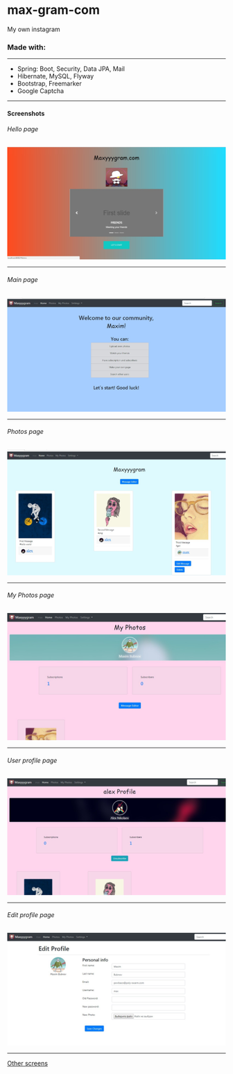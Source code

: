 # max-gram-com
My own instagram

### Made with:  
   <hr>
   <ul>
     <li>Spring: Boot, Security, Data JPA, Mail</li>
     <li>Hibernate, MySQL, Flyway</li>
     <li>Bootstrap, Freemarker</li>
     <li>Google Captcha</li>
   </ul>
   <hr>
   
#### Screenshots
###### Hello page
![alt-текст](https://github.com/MaximBubnov/max-gram-com/blob/master/screenGram/main.jpg "главная страница")
<hr>

###### Main page
![alt-текст](https://github.com/MaximBubnov/max-gram-com/blob/master/screenGram/hello.jpg "главная страница")
<hr>

###### Photos page
![alt-текст](https://github.com/MaximBubnov/max-gram-com/blob/master/screenGram/allphotos.jpg "главная страница")
<hr>

###### My Photos page
![alt-текст](https://github.com/MaximBubnov/max-gram-com/blob/master/screenGram/mypage.jpg "главная страница")
<hr>

###### User profile page
![alt-текст](https://github.com/MaximBubnov/max-gram-com/blob/master/screenGram/anotherprofile.jpg "главная страница")
<hr>

###### Edit profile page
![alt-текст](https://github.com/MaximBubnov/max-gram-com/blob/master/screenGram/profile.jpg "главная страница")
<hr>

[Other screens](https://github.com/MaximBubnov/max-gram-com/tree/master/screenGram)


